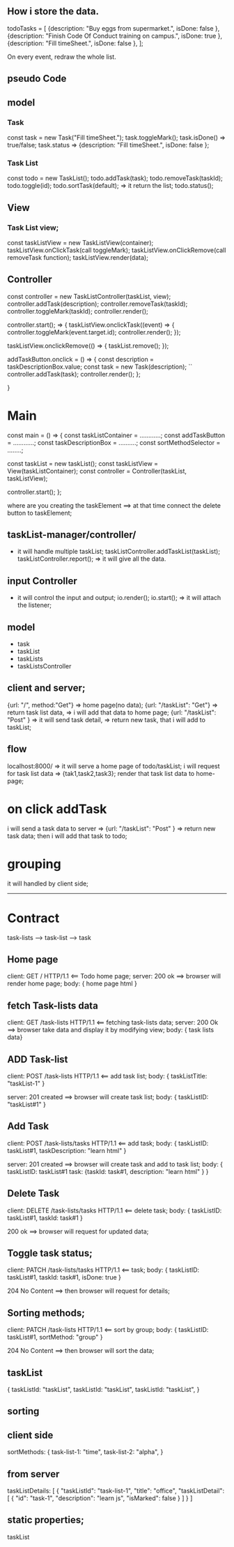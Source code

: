  ## How i store the data.
todoTasks = [
  {description: "Buy eggs from supermarket.", isDone: false },
  {description: "Finish Code Of Conduct training on campus.", isDone: true },
  {description: "Fill timeSheet.", isDone: false },
];

On every event, redraw the whole list.

## pseudo Code

## model
### Task
const task = new Task("Fill timeSheet.");
task.toggleMark();
task.isDone() => true/false;
task.status => {description: "Fill timeSheet.", isDone: false };

### Task List
const todo = new TaskList();
todo.addTask(task);
todo.removeTask(taskId);
todo.toggle(id);
todo.sortTask(default); => it return the list;
todo.status();

## View
### Task List view;

const taskListView = new TaskListView(container);
taskListView.onClickTask(call toggleMark);
taskListView.onClickRemove(call removeTask function);
taskListView.render(data);

## Controller
const controller = new TaskListController(taskList, view);
controller.addTask(description);
controller.removeTask(taskId);
controller.toggleMark(taskId);
controller.render();

controller.start(); => {
 taskListView.onclickTask((event) => {
   controller.toggleMark(event.target.id);
   controller.render();
  });

 taskListView.onclickRemove(() => {
  taskList.remove(); 
  });

   addTaskButton.onclick = () => {
   const description = taskDescriptionBox.value; 
   const task = new Task(description);
  `` controller.addTask(task);
   controller.render();
  };

}

# Main

const main = () => {
  const taskListContainer = ............;
  const addTaskButton = ............;
  const taskDescriptionBox = ..........; 
  const sortMethodSelector = ........;

  const taskList = new taskList();
  const taskListView = View(taskListContainer);
  const controller = Controller(taskList, taskListView);

  controller.start();
};


where are you creating the taskElement ==> at that time connect the delete button to 
taskElement;

## taskList-manager/controller/
- it will handle multiple taskList;
taskListController.addTaskList(taskList);
taskListController.report(); => it will give all the data.

## input Controller
- it will control the input and output;
io.render();
io.start(); => it will attach the listener;

## model
- task
- taskList
- taskLists
- taskListsController


## client and server;
{url: "/", method:"Get"} => home page(no data);
{url: "/taskList": "Get"} => return task list data, => i will add that data to home page;
{url: "/taskList": "Post" } => it will send task detail, => return new task, that i will add to taskList;

## flow 
localhost:8000/ => it will serve a home page of todo/taskList;
i will request for task list data => {tak1,task2,task3};
render that task list data to home-page;

# on click addTask
i will send a task data to server => {url: "/taskList": "Post" } => return new task data;
then i will add that task to todo;

# grouping 
it will handled by client side;

---------------------------------------------------------------------

# Contract
task-lists --> task-list --> task

## Home page
client: GET / HTTP/1.1 <== Todo home page;
server: 200 ok ==> browser will render home page;
body: {
  home page html
  }

## fetch Task-lists data
client: GET /task-lists HTTP/1.1 <== fetching task-lists data;
server: 200 Ok ==> browser take data and display it by modifying view;
body: { task lists data}

## ADD Task-list
client: POST /task-lists HTTP/1.1 <== add task list;
body: {
  taskListTitle: "taskList-1"
  } 

server: 201 created ==> browser will create task list;
body: {
  taskListID: "taskList#1"
  }

## Add Task
client: POST /task-lists/tasks HTTP/1.1 <== add task;
body: {
  taskListID: taskList#1,
 taskDescription: "learn html" 
}

server: 201 created ==> browser will create task and add to task list;
body: {
  taskListID: taskList#1
  task: {taskId: task#1, description: "learn html" }
  }

## Delete Task
client: DELETE /task-lists/tasks HTTP/1.1 <== delete task;
body: {
  taskListID: taskList#1,
  taskId: task#1
}

200 ok ==> browser will request for updated data;

## Toggle task status;
client: PATCH /task-lists/tasks HTTP/1.1 <==  task;
body: {
  taskListID: taskList#1,
  taskId: task#1,
  isDone: true
}

204 No Content ==> then browser will request for details; 

## Sorting methods;
client: PATCH /task-lists HTTP/1.1 <== sort by group;
body: {
  taskListID: taskList#1,
  sortMethod: "group"
}

204 No Content ==> then browser will sort the data; 


## taskList 
{
  taskListId: "taskList",
  taskListId: "taskList",
  taskListId: "taskList",
}

## sorting 

## client side 
sortMethods: {
task-list-1: "time",
task-list-2: "alpha",
}

## from server 
taskListDetails: [
  {
    "taskListId": "task-list-1",
    "title": "office",
    "taskListDetail": [
      {
        "id": "task-1",
        "description": "learn js",
        "isMarked": false
      }
    ]
  }
]


## static properties;

taskList


